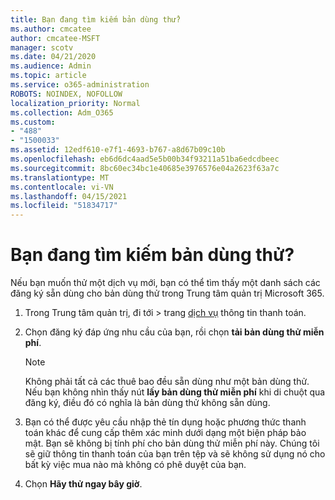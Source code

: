 ```yaml
---
title: Bạn đang tìm kiếm bản dùng thử?
ms.author: cmcatee
author: cmcatee-MSFT
manager: scotv
ms.date: 04/21/2020
ms.audience: Admin
ms.topic: article
ms.service: o365-administration
ROBOTS: NOINDEX, NOFOLLOW
localization_priority: Normal
ms.collection: Adm_O365
ms.custom:
- "488"
- "1500033"
ms.assetid: 12edf610-e7f1-4693-b767-a8d67b09c10b
ms.openlocfilehash: eb6d6dc4aad5e5b00b34f93211a51ba6edcdbeec
ms.sourcegitcommit: 8bc60ec34bc1e40685e3976576e04a2623f63a7c
ms.translationtype: MT
ms.contentlocale: vi-VN
ms.lasthandoff: 04/15/2021
ms.locfileid: "51834717"
---
```

# <a name="trying-to-find-a-trial"></a>Bạn đang tìm kiếm bản dùng thử?

Nếu bạn muốn thử một dịch vụ mới, bạn có thể tìm thấy một danh sách các đăng ký sẵn dùng cho bản dùng thử trong Trung tâm quản trị Microsoft 365.
  
1. Trong Trung tâm quản trị, đi tới  \> trang [dịch vụ](https://go.microsoft.com/fwlink/p/?linkid=868433) thông tin thanh toán.

2. Chọn đăng ký đáp ứng nhu cầu của bạn, rồi chọn  **tải bản dùng thử miễn phí**.

    > [!NOTE]
    > Không phải tất cả các thuê bao đều sẵn dùng như một bản dùng thử. Nếu bạn không nhìn thấy nút **lấy bản dùng thử miễn phí** khi di chuột qua đăng ký, điều đó có nghĩa là bản dùng thử không sẵn dùng.
  
3. Bạn có thể được yêu cầu nhập thẻ tín dụng hoặc phương thức thanh toán khác để cung cấp thêm xác minh dưới dạng một biện pháp bảo mật. Bạn sẽ không bị tính phí cho bản dùng thử miễn phí này. Chúng tôi sẽ giữ thông tin thanh toán của bạn trên tệp và sẽ không sử dụng nó cho bất kỳ việc mua nào mà không có phê duyệt của bạn.

4. Chọn **Hãy thử ngay bây giờ**.
